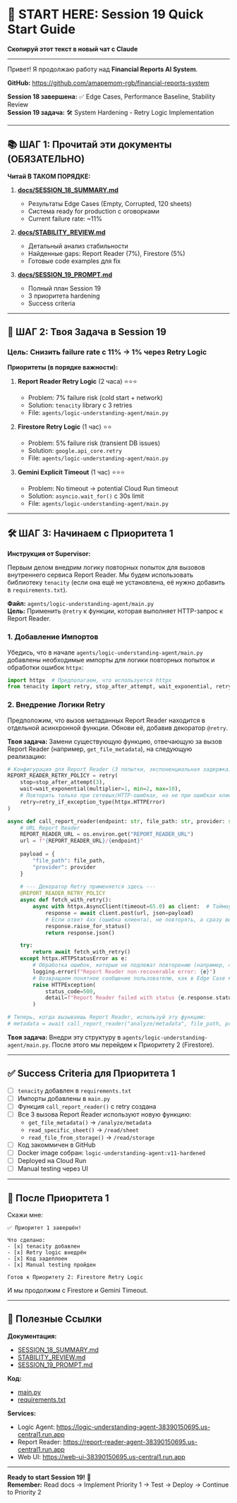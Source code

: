 # 🚀 START HERE: Session 19 Quick Start Guide

**Скопируй этот текст в новый чат с Claude**

---

Привет! Я продолжаю работу над **Financial Reports AI System**.

**GitHub:** https://github.com/amapemom-rgb/financial-reports-system

**Session 18 завершена:** ✅ Edge Cases, Performance Baseline, Stability Review  
**Session 19 задача:** 🛠️ System Hardening - Retry Logic Implementation

---

## 📚 ШАГ 1: Прочитай эти документы (ОБЯЗАТЕЛЬНО)

**Читай В ТАКОМ ПОРЯДКЕ:**

1. **[docs/SESSION_18_SUMMARY.md](https://github.com/amapemom-rgb/financial-reports-system/blob/main/docs/SESSION_18_SUMMARY.md)**
   - Результаты Edge Cases (Empty, Corrupted, 120 sheets)
   - Система ready for production с оговорками
   - Current failure rate: ~11%

2. **[docs/STABILITY_REVIEW.md](https://github.com/amapemom-rgb/financial-reports-system/blob/main/docs/STABILITY_REVIEW.md)**
   - Детальный анализ стабильности
   - Найденные gaps: Report Reader (7%), Firestore (5%)
   - Готовые code examples для fix

3. **[docs/SESSION_19_PROMPT.md](https://github.com/amapemom-rgb/financial-reports-system/blob/main/docs/SESSION_19_PROMPT.md)**
   - Полный план Session 19
   - 3 приоритета hardening
   - Success criteria

---

## 🎯 ШАГ 2: Твоя Задача в Session 19

### Цель: Снизить failure rate с 11% → 1% через Retry Logic

**Приоритеты (в порядке важности):**

1. **Report Reader Retry Logic** (2 часа) ⭐⭐⭐
   - Problem: 7% failure risk (cold start + network)
   - Solution: `tenacity` library с 3 retries
   - File: `agents/logic-understanding-agent/main.py`

2. **Firestore Retry Logic** (1 час) ⭐⭐
   - Problem: 5% failure risk (transient DB issues)
   - Solution: `google.api_core.retry`
   - File: `agents/logic-understanding-agent/main.py`

3. **Gemini Explicit Timeout** (1 час) ⭐⭐⭐
   - Problem: No timeout → potential Cloud Run timeout
   - Solution: `asyncio.wait_for()` с 30s limit
   - File: `agents/logic-understanding-agent/main.py`

---

## 🛠️ ШАГ 3: Начинаем с Приоритета 1

**Инструкция от Supervisor:**

Первым делом внедрим логику повторных попыток для вызовов внутреннего сервиса Report Reader. Мы будем использовать библиотеку `tenacity` (если она ещё не установлена, её нужно добавить в `requirements.txt`).

**Файл:** `agents/logic-understanding-agent/main.py`  
**Цель:** Применить `@retry` к функции, которая выполняет HTTP-запрос к Report Reader.

### 1. Добавление Импортов

Убедись, что в начале `agents/logic-understanding-agent/main.py` добавлены необходимые импорты для логики повторных попыток и обработки ошибок `httpx`:

```python
import httpx  # Предполагаем, что используется httpx
from tenacity import retry, stop_after_attempt, wait_exponential, retry_if_exception_type
```

### 2. Внедрение Логики Retry

Предположим, что вызов метаданных Report Reader находится в отдельной асинхронной функции. Обнови её, добавив декоратор `@retry`.

**Твоя задача:** Замени существующую функцию, отвечающую за вызов Report Reader (например, `get_file_metadata`), на следующую реализацию:

```python
# Конфигурация для Report Reader (3 попытки, экспоненциальная задержка)
REPORT_READER_RETRY_POLICY = retry(
    stop=stop_after_attempt(3),
    wait=wait_exponential(multiplier=1, min=2, max=10),
    # Повторить только при сетевых/HTTP-ошибках, но не при ошибках клиента (4xx)
    retry=retry_if_exception_type(httpx.HTTPError)
)

async def call_report_reader(endpoint: str, file_path: str, provider: str) -> dict:
    # URL Report Reader
    REPORT_READER_URL = os.environ.get("REPORT_READER_URL")
    url = f"{REPORT_READER_URL}/{endpoint}"
    
    payload = {
        "file_path": file_path,
        "provider": provider
    }
    
    # --- Декоратор Retry применяется здесь ---
    @REPORT_READER_RETRY_POLICY
    async def fetch_with_retry():
        async with httpx.AsyncClient(timeout=65.0) as client:  # Таймаут увеличен до 65с для Report Reader
            response = await client.post(url, json=payload)
            # Если ответ 4xx (ошибка клиента), не повторять, а сразу выбросить исключение
            response.raise_for_status() 
            return response.json()

    try:
        return await fetch_with_retry()
    except httpx.HTTPStatusError as e:
        # Обработка ошибок, которые не подлежат повторению (например, 404, 422, 500 после всех попыток)
        logging.error(f"Report Reader non-recoverable error: {e}")
        # Возвращаем понятное сообщение пользователю, как в Edge Case #4
        raise HTTPException(
            status_code=500,
            detail=f"Report Reader failed with status {e.response.status_code}. File might be corrupted or unreadable."
        )

# Теперь, когда вызываешь Report Reader, используй эту функцию:
# metadata = await call_report_reader("analyze/metadata", file_path, provider)
```

**Твоя задача:** Внедри эту структуру в `agents/logic-understanding-agent/main.py`. После этого мы перейдем к Приоритету 2 (Firestore).

---

## ✅ Success Criteria для Приоритета 1

- [ ] `tenacity` добавлен в `requirements.txt`
- [ ] Импорты добавлены в `main.py`
- [ ] Функция `call_report_reader()` с retry создана
- [ ] Все 3 вызова Report Reader используют новую функцию:
  - `get_file_metadata()` → `/analyze/metadata`
  - `read_specific_sheet()` → `/read/sheet`
  - `read_file_from_storage()` → `/read/storage`
- [ ] Код закоммичен в GitHub
- [ ] Docker image собран: `logic-understanding-agent:v11-hardened`
- [ ] Deployed на Cloud Run
- [ ] Manual testing через UI

---

## 📝 После Приоритета 1

Скажи мне:
```
✅ Приоритет 1 завершён!

Что сделано:
- [x] tenacity добавлен
- [x] Retry logic внедрён
- [x] Код задеплоен
- [x] Manual testing пройден

Готов к Приоритету 2: Firestore Retry Logic
```

И мы продолжим с Firestore и Gemini Timeout.

---

## 🔗 Полезные Ссылки

**Документация:**
- [SESSION_18_SUMMARY.md](https://github.com/amapemom-rgb/financial-reports-system/blob/main/docs/SESSION_18_SUMMARY.md)
- [STABILITY_REVIEW.md](https://github.com/amapemom-rgb/financial-reports-system/blob/main/docs/STABILITY_REVIEW.md)
- [SESSION_19_PROMPT.md](https://github.com/amapemom-rgb/financial-reports-system/blob/main/docs/SESSION_19_PROMPT.md)

**Код:**
- [main.py](https://github.com/amapemom-rgb/financial-reports-system/blob/main/agents/logic-understanding-agent/main.py)
- [requirements.txt](https://github.com/amapemom-rgb/financial-reports-system/blob/main/agents/logic-understanding-agent/requirements.txt)

**Services:**
- Logic Agent: https://logic-understanding-agent-38390150695.us-central1.run.app
- Report Reader: https://report-reader-agent-38390150695.us-central1.run.app
- Web UI: https://web-ui-38390150695.us-central1.run.app

---

**Ready to start Session 19!** 🚀  
**Remember:** Read docs → Implement Priority 1 → Test → Deploy → Continue to Priority 2
